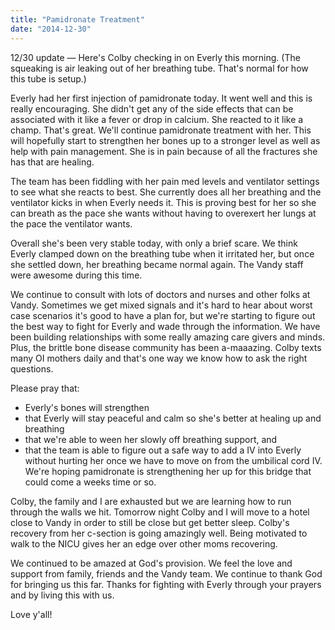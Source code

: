 ```yaml
---
title: "Pamidronate Treatment"
date: "2014-12-30"
---
```


12/30 update — Here's Colby checking in on Everly this morning. (The squeaking is air leaking out of her breathing tube. That's normal for how this tube is setup.)

Everly had her first injection of pamidronate today. It went well and this is really encouraging. She didn't get any of the side effects that can be associated with it like a fever or drop in calcium. She reacted to it like a champ. That's great. We'll continue pamidronate treatment with her. This will hopefully start to strengthen her bones up to a stronger level as well as help with pain management. She is in pain because of all the fractures she has that are healing.

The team has been fiddling with her pain med levels and ventilator settings to see what she reacts to best. She currently does all her breathing and the ventilator kicks in when Everly needs it. This is proving best for her so she can breath as the pace she wants without having to overexert her lungs at the pace the ventilator wants.

Overall she's been very stable today, with only a brief scare. We think Everly clamped down on the breathing tube when it irritated her, but once she settled down, her breathing became normal again. The Vandy staff were awesome during this time.

We continue to consult with lots of doctors and nurses and other folks at Vandy. Sometimes we get mixed signals and it's hard to hear about worst case scenarios it's good to have a plan for, but we're starting to figure out the best way to fight for Everly and wade through the information. We have been building relationships with some really amazing care givers and minds. Plus, the brittle bone disease community has been a-maaazing. Colby texts many OI mothers daily and that's one way we know how to ask the right questions.

Please pray that:

- Everly's bones will strengthen
- that Everly will stay peaceful and calm so she's better at healing up and breathing
- that we're able to ween her slowly off breathing support, and
- that the team is able to figure out a safe way to add a IV into Everly without hurting her once we have to move on from the umbilical cord IV. We're hoping pamidronate is strengthening her up for this bridge that could come a weeks time or so.

Colby, the family and I are exhausted but we are learning how to run through the walls we hit. Tomorrow night Colby and I will move to a hotel close to Vandy in order to still be close but get better sleep. Colby's recovery from her c-section is going amazingly well. Being motivated to walk to the NICU gives her an edge over other moms recovering.

We continued to be amazed at God's provision. We feel the love and support from family, friends and the Vandy team. We continue to thank God for bringing us this far. Thanks for fighting with Everly through your prayers and by living this with us.

Love y'all!